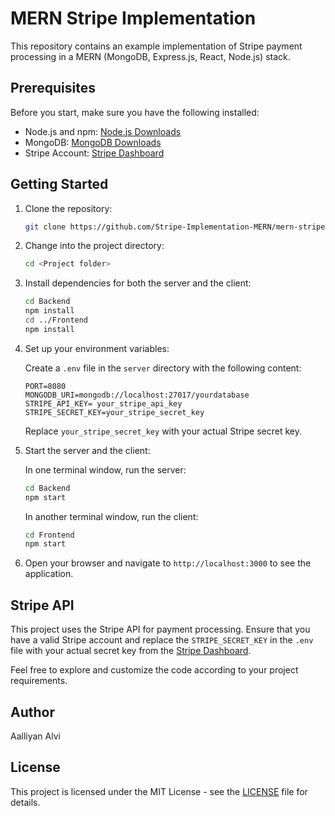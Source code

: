 
# MERN Stripe Implementation

This repository contains an example implementation of Stripe payment processing in a MERN (MongoDB, Express.js, React, Node.js) stack.

## Prerequisites

Before you start, make sure you have the following installed:

- Node.js and npm: [Node.js Downloads](https://nodejs.org/en/download/)
- MongoDB: [MongoDB Downloads](https://www.mongodb.com/try/download/community)
- Stripe Account: [Stripe Dashboard](https://dashboard.stripe.com/register)

## Getting Started

1. Clone the repository:

    ```bash
    git clone https://github.com/Stripe-Implementation-MERN/mern-stripe.git
    ```

2. Change into the project directory:

    ```bash
    cd <Project folder>
    ```

3. Install dependencies for both the server and the client:

    ```bash
    cd Backend
    npm install
    cd ../Frontend
    npm install
    ```

4. Set up your environment variables:

    Create a `.env` file in the `server` directory with the following content:

    ```env
    PORT=8080
    MONGODB_URI=mongodb://localhost:27017/yourdatabase
    STRIPE_API_KEY= your_stripe_api_key
    STRIPE_SECRET_KEY=your_stripe_secret_key
    ```

    Replace `your_stripe_secret_key` with your actual Stripe secret key.

5. Start the server and the client:

    In one terminal window, run the server:

    ```bash
    cd Backend
    npm start
    ```

    In another terminal window, run the client:

    ```bash
    cd Frontend
    npm start
    ```

6. Open your browser and navigate to `http://localhost:3000` to see the application.

## Stripe API

This project uses the Stripe API for payment processing. Ensure that you have a valid Stripe account and replace the `STRIPE_SECRET_KEY` in the `.env` file with your actual secret key from the [Stripe Dashboard](https://dashboard.stripe.com/apikeys).


Feel free to explore and customize the code according to your project requirements.

## Author

Aalliyan Alvi

## License

This project is licensed under the MIT License - see the [LICENSE](LICENSE) file for details.
